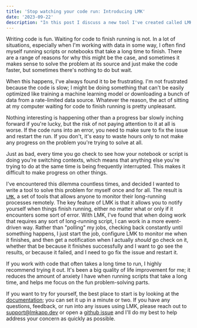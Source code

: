 ```yaml
---
title: 'Stop watching your code run: Introducing LMK'
date: '2023-09-22'
description: "In this post I discuss a new tool I've created called LMK that helps you monitor long-running processes and notify yourself when they finish. I talk about the pain I've experienced with long-running jobs that motivated building it."
---
```


Writing code is fun. Waiting for code to finish running is not. In a lot of situations, especially when I'm working with data in some way, I often find myself running scripts or notebooks that take a long time to finish. There are a range of reasons for why this might be the case, and sometimes it makes sense to solve the problem at its source and just make the code faster, but sometimes there's nothing to do but wait.

When this happens, I've always found it to be frustrating. I'm not frustrated because the code is slow; I might be doing something that can't be easily optimized like training a machine learning model or downloading a bunch of data from a rate-limited data source. Whatever the reason, the act of sitting at my computer waiting for code to finish running is pretty unpleasant.

Nothing interesting is happening other than a progress bar slowly inching forward if you're lucky, but the risk of not paying attention to it at all is worse. If the code runs into an error, you need to make sure to fix the issue and restart the run. If you don't, it's easy to waste hours only to not make any progress on the problem you're trying to solve at all.

Just as bad, every time you go check to see how your notebook or script is doing you're switching contexts, which means that anything else you're trying to do at the same time is being frequently interrupted. This makes it difficult to make progress on other things.

I've encountered this dilemma countless times, and decided I wanted to write a tool to solve this problem for myself once and for all. The result is [`LMK`](https://www.lmkapp.dev), a set of tools that allows anyone to monitor their long-running processes remotely. The key feature of LMK is that it allows you to notify yourself when things finish running, either no matter what or only if it encounters some sort of error. With LMK, I've found that when doing work that requires any sort of long-running script, I can work in a more event-driven way. Rather than "polling" my jobs, checking back constantly until something happens, I just start the job, configure LMK to monitor me when it finishes, and then get a notification when I actually _should_ go check on it, whether that be because it finishes successfully and I want to go see the results, or because it failed, and I need to go fix the issue and restart it.

If you work with code that often takes a long time to run, I highly recommend trying it out. It's been a big quality of life improvement for me; it reduces the amount of anxiety I have when running scripts that take a long time, and helps me focus on the fun problem-solving parts.

If you want to try  for yourself, the best place to start is by looking at the [documentation](https://docs.lmkapp.dev); you can set it up in a minute or two. If you have any questions, feedback, or run into any issues using LMK, please reach out to [support@lmkapp.dev](mailto:support@lmkapp.dev)  or open a [github issue](https://github.com/lmkapp/lmk/issues/new) and I'll do my best to help address your concern as quickly as possible.
